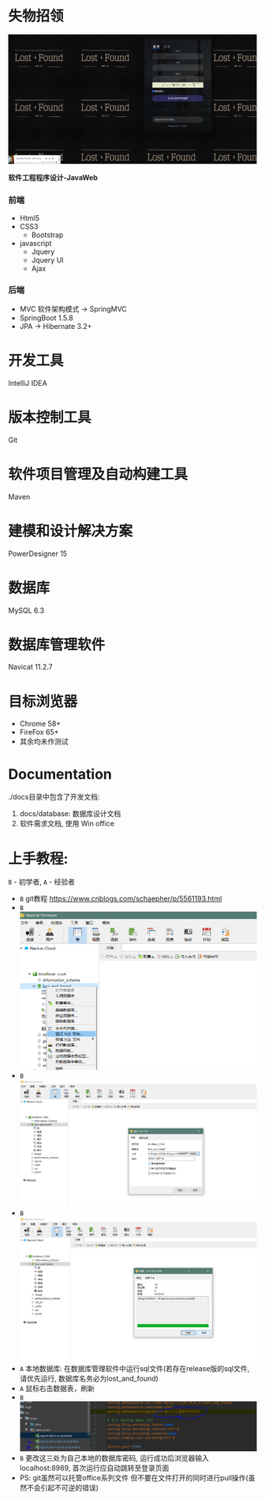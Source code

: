 # 失物招领

![image-20200425204300200](./_resources/image-20200425204300200.png)

**软件工程程序设计-JavaWeb**

### 前端
* Html5
* CSS3
  - Bootstrap
* javascript
  - Jquery
  - Jquery UI
  - Ajax
### 后端
* MVC 软件架构模式 -> SpringMVC
* SpringBoot 1.5.8
* JPA -> Hibernate 3.2+

# 开发工具
IntelliJ IDEA
# 版本控制工具
Git
# 软件项目管理及自动构建工具
Maven

# 建模和设计解决方案
PowerDesigner 15
# 数据库
MySQL 6.3
# 数据库管理软件
Navicat 11.2.7
# 目标浏览器
- Chrome 58+
- FireFox 65+
- 其余均未作测试

# Documentation
./docs目录中包含了开发文档:
1. docs/database: 数据库设计文档
2. 软件需求文档, 使用 Win office

# 上手教程:
`B` - 初学者, `A` - 经验者
*  `B` git教程 https://www.cnblogs.com/schaepher/p/5561193.html
*  `B` ![import_into_mysql-step_1](docs/assets/import_into_mysql/step_1.png)
*  `B` ![import_into_mysql-step_2](docs/assets/import_into_mysql/step_2.png)
*  `B` ![import_into_mysql-step_3](docs/assets/import_into_mysql/step_3.png)
*  `A` 本地数据库: 在数据库管理软件中运行sql文件(若存在release版的sql文件, 请优先运行, 数据库名务必为lost_and_found)
*  `A` 鼠标右击数据表，刷新
*  `B` ![database-psd](docs/assets/database-psd.png)
*  `B` 更改这三处为自己本地的数据库密码, 运行成功后浏览器输入localhost:8989, 首次运行应自动跳转至登录页面
* PS: git虽然可以托管office系列文件 但不要在文件打开的同时进行pull操作(虽然不会引起不可逆的错误)
